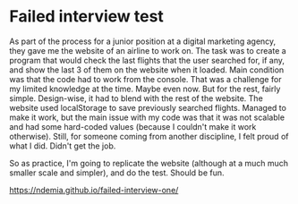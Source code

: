 # Failed interview test
As part of the process for a junior position at a digital marketing agency, they gave me the website of an airline to work on. The task was to create a program that would check the last flights that the user searched for, if any, and show the last 3 of them on the website when it loaded. Main condition was that the code had to work from the console. That was a challenge for my limited knowledge at the time. Maybe even now. But for the rest, fairly simple. Design-wise, it had to blend with the rest of the website. The website used localStorage to save previously searched flights. Managed to make it work, but the main issue with my code was that it was not scalable and had some hard-coded values (because I couldn't make it work otherwise). Still, for someone coming from another discipline, I felt proud of what I did. Didn't get the job.

So as practice, I'm going to replicate the website (although at a much much smaller scale and simpler), and do the test. Should be fun.

https://ndemia.github.io/failed-interview-one/
